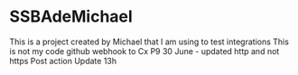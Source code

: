 # SSBAdeMichael
This is a project created by Michael that I am using to test integrations 
This is not my code
github webhook to Cx P9
30 June - updated http and not https
Post action
Update 13h

